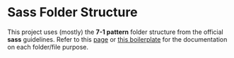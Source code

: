 # Sass Folder Structure

This project uses (mostly) the **7-1 pattern** folder structure from the official **sass** guidelines. Refer to this [page](https://sass-guidelin.es/#the-7-1-pattern) or [this boilerplate](https://github.com/HugoGiraudel/sass-boilerplate) for the documentation on each folder/file purpose.
